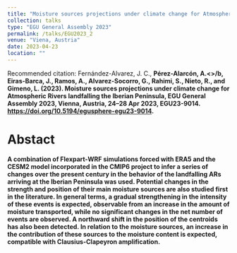 ```yaml
---
title: "Moisture sources projections under climate change for Atmospheric Rivers landfalling the Iberian Peninsula"
collection: talks
type: "EGU General Assembly 2023"
permalink: /talks/EGU2023_2
venue: "Viena, Austria"
date: 2023-04-23
location: ""
---
```


Recommended citation: Fernández-Alvarez, J. C., <b>Pérez-Alarcón, A.<>/b, Eiras-Barca, J., Ramos, A., Alvarez-Socorro, G., Rahimi, S., Nieto, 
R., and Gimeno, L. (2023). Moisture sources projections under climate change for Atmospheric Rivers landfalling the Iberian Peninsula, EGU General
Assembly 2023, Vienna, Austria, 24–28 Apr 2023, EGU23-9014. https://doi.org/10.5194/egusphere-egu23-9014. 


# Abstact
A combination of Flexpart-WRF simulations forced with ERA5 and the CESM2 model incorporated in the CMIP6 project to infer a series of changes over 
the present century in the behavior of the landfalling ARs arriving at the Iberian Peninsula was used. Potential changes in the strength and
position of their main moisture sources are also studied first in the literature. In general terms, a gradual strengthening in the intensity of 
these events is expected, observable from an increase in the amount of moisture transported, while no significant changes in the net number of 
events are observed. A northward shift in the position of the centroids has also been detected. In relation to the moisture sources, an increase 
in the contribution of these sources to the moisture content is expected, compatible with Clausius-Clapeyron amplification.
